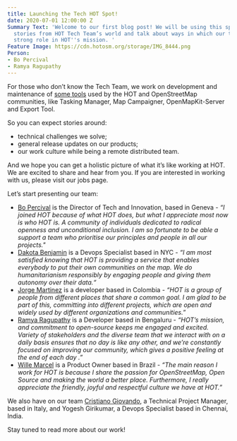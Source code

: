 ```yaml
---
title: Launching the Tech HOT Spot!
date: 2020-07-01 12:00:00 Z
Summary Text: 'Welcome to our first blog post! We will be using this space to share
  stories from HOT Tech Team’s world and talk about ways in which our team plays a
  strong role in HOT''s mission. '
Feature Image: https://cdn.hotosm.org/storage/IMG_8444.png
Person:
- Bo Percival
- Ramya Ragupathy
---
```


For those who don’t know the Tech Team, we work on development and maintenance of [some tools](/tools-and-data) used by the HOT and OpenStreetMap communities, like Tasking Manager, Map Campaigner, OpenMapKit-Server and Export Tool.

So you can expect stories around:

- technical challenges we solve;
- general release updates on our products;
- our work culture while being a remote distributed team.

And we hope you can get a holistic picture of what it’s like working at HOT. We are excited to share and hear from you. If you are interested in working with us, please visit our jobs page.

Let’s start presenting our team:

- [Bo Percival](/people/bo-percival/) is the Director of Tech and Innovation, based in Geneva - *“I joined HOT because of what HOT does, but what I appreciate most now is who HOT is. A community of individuals dedicated to radical openness and unconditional inclusion. I am so fortunate to be able a  support a team who prioritise our principles and people in all our projects."*
- [Dakota Benjamin](/people/dakota-benjamin/) is a Devops Specialist based in NYC - *“I am most satisfied knowing that HOT is providing a service that enables everybody to put their own communities on the map. We do humanitarianism responsibly by engaging people and giving them autonomy over their data.“*
- [Jorge Martinez](/people/jorge-martinez/) is a developer based in Colombia - *“HOT is a group of people from different places that share a common goal. I am glad to be part of this, committing into different projects, which are open and widely used by different organizations and communities.”*
- [Ramya Ragupathy](/people/ramya-ragupathy/) is a Developer based in Bengaluru - *“HOT’s mission, and commitment to open-source keeps me engaged and excited. Variety of stakeholders and the diverse team that we interact with on a daily basis ensures that no day is like any other, and we’re constantly focused on improving our community, which gives a positive feeling at the end of each day .”*
- [Wille Marcel](/people/wille-marcel/) is a Product Owner based in Brazil - *“The main reason I work for HOT is because I share the passion for OpenStreetMap, Open Source and making the world a better place. Furthermore, I really appreciate the friendly, joyful and respectful culture we have at HOT.”*

We also have on our team [Cristiano Giovando](/people/cristiano-giovando/), a Technical Project Manager, based in Italy, and Yogesh Girikumar, a Devops Specialist based in Chennai, India.

Stay tuned to read more about our work!
